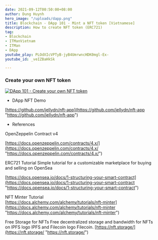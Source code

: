 ```yaml
---
date: 2021-09-12T00:50:00+08:00
author: Dung Huynh
hero_image: "/uploads/dapp.png"
title: Blockchain - DApp 101 - Mint a NFT token [Vietnamese]
description: How to create NFT token (ERC721)
tag:
- Blockchain
- ITManVietnam
- ITMan
- DApp
youtube_play: PLOdXIcVPTyB-jyB4UmrwncHDK0mgl-Ex-
youtube_id: _veIZBaHkSk

---
```

### Create your own NFT token

[![DApp 101 - Create your own NFT token](https://img.youtube.com/vi/_veIZBaHkSk/0.jpg)](https://www.youtube.com/watch?v=_veIZBaHkSk)

* DApp NFT Demo

[https://github.com/jellydn/nft-app](https://github.com/jellydn/nft-app "https://github.com/jellydn/nft-app")

* References

OpenZeppelin Contract v4

[https://docs.openzeppelin.com/contracts/4.x/](https://docs.openzeppelin.com/contracts/4.x/ "https://docs.openzeppelin.com/contracts/4.x/")

ERC721 Tutorial
Simple tutorial for a customizable marketplace for buying and selling on OpenSea

[https://docs.opensea.io/docs/1-structuring-your-smart-contract](https://docs.opensea.io/docs/1-structuring-your-smart-contract "https://docs.opensea.io/docs/1-structuring-your-smart-contract")

NFT Minter Tutorial  
[https://docs.alchemy.com/alchemy/tutorials/nft-minter](https://docs.alchemy.com/alchemy/tutorials/nft-minter "https://docs.alchemy.com/alchemy/tutorials/nft-minter")

Free Storage for NFTs
Free decentralized storage and bandwidth for NFTs on IPFS logo IPFS and Filecoin logo Filecoin.
[https://nft.storage/](https://nft.storage/ "https://nft.storage/")